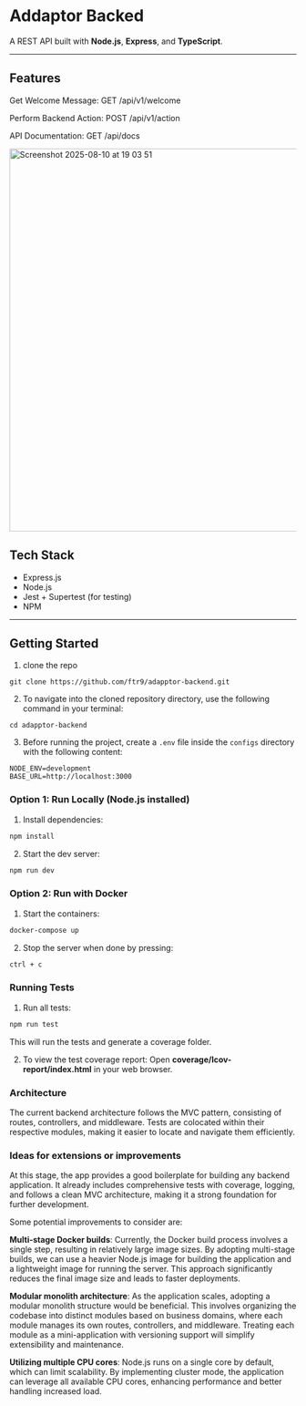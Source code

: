 # Addaptor Backed

A REST API built with **Node.js**, **Express**, and **TypeScript**.

---

## Features

Get Welcome Message: GET /api/v1/welcome

Perform Backend Action: POST /api/v1/action

API Documentation: GET /api/docs

<img width="1260" height="672" alt="Screenshot 2025-08-10 at 19 03 51" src="https://github.com/user-attachments/assets/bcec0ad0-bde7-4e13-95dc-aa5466b37e02" />



## Tech Stack

- Express.js
- Node.js
- Jest + Supertest (for testing)
- NPM

---

## Getting Started

1. clone the repo

```
git clone https://github.com/ftr9/adapptor-backend.git
```

2. To navigate into the cloned repository directory, use the following command in your terminal:

```
cd adapptor-backend
```

3. Before running the project, create a `.env` file inside the `configs` directory with the following content:

```
NODE_ENV=development
BASE_URL=http://localhost:3000
```

### Option 1: Run Locally (Node.js installed)

1. Install dependencies:

```bash
npm install
```

2. Start the dev server:

```bash
npm run dev
```

### Option 2: Run with Docker

1. Start the containers:

```bash
docker-compose up
```

2. Stop the server when done by pressing:

```bash
ctrl + c
```

### Running Tests

1. Run all tests:

```bash
npm run test
```

This will run the tests and generate a coverage folder.

2. To view the test coverage report:
   Open **coverage/lcov-report/index.html** in your web browser.

### Architecture

The current backend architecture follows the MVC pattern, consisting of routes, controllers, and middleware. Tests are colocated within their respective modules, making it easier to locate and navigate them efficiently.

### Ideas for extensions or improvements

At this stage, the app provides a good boilerplate for building any backend application. It already includes comprehensive tests with coverage, logging, and follows a clean MVC architecture, making it a strong foundation for further development.

Some potential improvements to consider are:

**Multi-stage Docker builds**: Currently, the Docker build process involves a single step, resulting in relatively large image sizes. By adopting multi-stage builds, we can use a heavier Node.js image for building the application and a lightweight image for running the server. This approach significantly reduces the final image size and leads to faster deployments.

**Modular monolith architecture**: As the application scales, adopting a modular monolith structure would be beneficial. This involves organizing the codebase into distinct modules based on business domains, where each module manages its own routes, controllers, and middleware. Treating each module as a mini-application with versioning support will simplify extensibility and maintenance.

**Utilizing multiple CPU cores**: Node.js runs on a single core by default, which can limit scalability. By implementing cluster mode, the application can leverage all available CPU cores, enhancing performance and better handling increased load.

